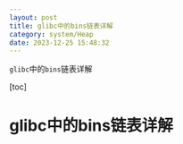 ```yaml
---
layout: post
title: glibc中的bins链表详解
category: system/Heap
date: 2023-12-25 15:48:32
---
```


`glibc`中的`bins`链表详解
<!-- more -->

[toc]

# glibc中的bins链表详解